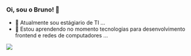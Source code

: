 ### Oi, sou o Bruno! 👋

- 🔭 Atualmente sou estágiario de TI ...
- 🌱 Estou aprendendo no momento tecnologias para desenvolvimento frontend e redes de computadores ...

<div>

<a href="https://www.linkedin.com/in/bruno-santos-098854115" target="_blank"><img src="https://img.shields.io/badge/-LinkedIn-%230077B5?style=for-the-badge&logo=linkedin&logoColor=white" target="_blank"></a> 

</div>
